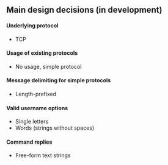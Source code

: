 ## Main design decisions (in development)
#### Underlying protocol
- TCP
#### Usage of existing protocols
- No usage, simple protocol
#### Message delimiting for simple protocols
- Length-prefixed
#### Valid username options
- Single letters
- Words (strings without spaces)
#### Command replies
- Free-form text strings
